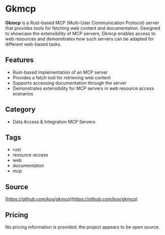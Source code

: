 # Gkmcp

**Gkmcp** is a Rust-based MCP (Multi-User Communication Protocol) server that provides tools for fetching web content and documentation. Designed to showcase the extensibility of MCP servers, Gkmcp enables access to web resources and demonstrates how such servers can be adapted for different web-based tasks.

## Features
- Rust-based implementation of an MCP server
- Provides a fetch tool for retrieving web content
- Supports accessing documentation through the server
- Demonstrates extensibility for MCP servers in web resource access scenarios

## Category
- Data Access & Integration MCP Servers

## Tags
- rust
- resource-access
- web
- documentation
- mcp

## Source
[https://github.com/kov/gkmcp](https://github.com/kov/gkmcp)

## Pricing
No pricing information is provided; the project appears to be open source.